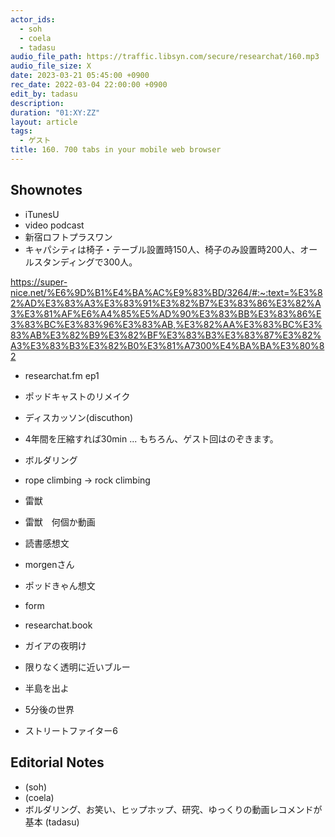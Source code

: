 ```yaml
---
actor_ids:
  - soh
  - coela
  - tadasu
audio_file_path: https://traffic.libsyn.com/secure/researchat/160.mp3 
audio_file_size: X
date: 2023-03-21 05:45:00 +0900
rec_date: 2022-03-04 22:00:00 +0900
edit_by: tadasu
description: 
duration: "01:XY:ZZ"
layout: article
tags:
  - ゲスト
title: 160. 700 tabs in your mobile web browser
---
```


## Shownotes
- iTunesU
- video podcast
- 新宿ロフトプラスワン
- キャパシティは椅子・テーブル設置時150人、椅子のみ設置時200人、オールスタンディングで300人。

https://super-nice.net/%E6%9D%B1%E4%BA%AC%E9%83%BD/3264/#:~:text=%E3%82%AD%E3%83%A3%E3%83%91%E3%82%B7%E3%83%86%E3%82%A3%E3%81%AF%E6%A4%85%E5%AD%90%E3%83%BB%E3%83%86%E3%83%BC%E3%83%96%E3%83%AB,%E3%82%AA%E3%83%BC%E3%83%AB%E3%82%B9%E3%82%BF%E3%83%B3%E3%83%87%E3%82%A3%E3%83%B3%E3%82%B0%E3%81%A7300%E4%BA%BA%E3%80%82

- researchat.fm ep1

- ポッドキャストのリメイク
- ディスカッソン(discuthon)
- 4年間を圧縮すれば30min ... もちろん、ゲスト回はのぞきます。
- ボルダリング
- rope climbing -> rock climbing
- 雷獣
- 雷獣　何個か動画
- 読書感想文
- morgenさん
- ポッドきゃん想文
- form
- researchat.book
- ガイアの夜明け
- 限りなく透明に近いブルー
- 半島を出よ
- 5分後の世界
- ストリートファイター6
 

## Editorial Notes
- (soh)
- (coela)
- ボルダリング、お笑い、ヒップホップ、研究、ゆっくりの動画レコメンドが基本 (tadasu)
